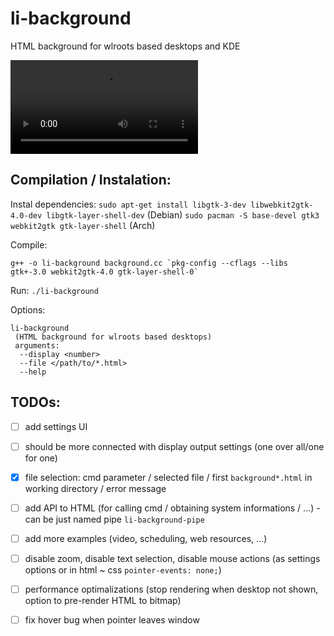 # li-background
HTML background for wlroots based desktops and KDE

<video loop src="demo.mp4"></video> 


## Compilation / Instalation:

Instal dependencies:
`sudo apt-get install libgtk-3-dev libwebkit2gtk-4.0-dev libgtk-layer-shell-dev`
(Debian)
`sudo pacman -S base-devel gtk3 webkit2gtk gtk-layer-shell`
(Arch)

Compile:
```
g++ -o li-background background.cc `pkg-config --cflags --libs gtk+-3.0 webkit2gtk-4.0 gtk-layer-shell-0`
```

Run:
`./li-background`

Options:
```
li-background
 (HTML background for wlroots based desktops)
 arguments:
  --display <number>
  --file </path/to/*.html>
  --help
```


## TODOs:
 - [ ] add settings UI
 - [ ] should be more connected with display output settings (one over all/one for one)
 - [x] file selection: cmd parameter / selected file / first `background*.html` in working directory / error message
 - [ ] add API to HTML (for calling cmd / obtaining system informations / ...) - can be just named pipe `li-background-pipe`
 - [ ] add more examples (video, scheduling, web resources, ...)
 - [ ] disable zoom, disable text selection, disable mouse actions (as settings options or in html ~ css `pointer-events: none;`)
 - [ ] performance optimalizations (stop rendering when desktop not shown, option to pre-render HTML to bitmap) 
 - [ ] fix hover bug when pointer leaves window
 